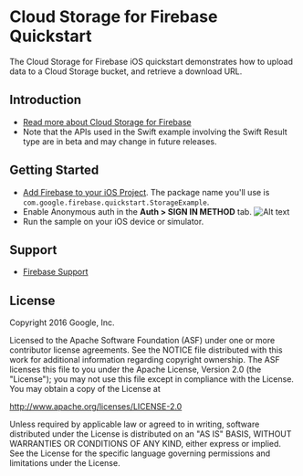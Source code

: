 Cloud Storage for Firebase Quickstart
=============================

The Cloud Storage for Firebase iOS quickstart demonstrates how to upload data to a Cloud Storage bucket, and retrieve a download URL.

Introduction
------------

- [Read more about Cloud Storage for Firebase](https://firebase.google.com/docs/storage)
- Note that the APIs used in the Swift example involving the Swift Result type
  are in beta and may change in future releases.

Getting Started
---------------

- [Add Firebase to your iOS Project](https://firebase.google.com/docs/ios/setup). The package name you'll use is `com.google.firebase.quickstart.StorageExample`.
- Enable Anonymous auth in the **Auth > SIGN IN METHOD** tab.
![Alt text](https://github.com/firebase/quickstart-js/blob/master/storage/pics/enable.png?raw=true "Enable auth")
- Run the sample on your iOS device or simulator.


Support
-------

- [Firebase Support](https://firebase.google.com/support/)

License
-------

Copyright 2016 Google, Inc.

Licensed to the Apache Software Foundation (ASF) under one or more contributor
license agreements.  See the NOTICE file distributed with this work for
additional information regarding copyright ownership.  The ASF licenses this
file to you under the Apache License, Version 2.0 (the "License"); you may not
use this file except in compliance with the License.  You may obtain a copy of
the License at

  http://www.apache.org/licenses/LICENSE-2.0

Unless required by applicable law or agreed to in writing, software
distributed under the License is distributed on an "AS IS" BASIS, WITHOUT
WARRANTIES OR CONDITIONS OF ANY KIND, either express or implied.  See the
License for the specific language governing permissions and limitations under
the License.
